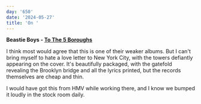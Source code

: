 ```yaml
---
day: '650'
date: '2024-05-27'
title: 'On '
---
```


**Beastie Boys - [To The 5 Boroughs](https://open.spotify.com/album/1yw6pIVYjbf9WoLiPkIPJv?si=HVPtfCd3RASTczeEtgvclg)**

I think most would agree that this is one of their weaker albums. But I can't bring myself to hate a love letter to New York City, with the towers defiantly appearing on the cover. It's beautifully packaged, with the gatefold revealing the Brooklyn bridge and all the lyrics printed, but the records themselves are cheap and thin.

I would have got this from HMV while working there, and I know we bumped it loudly in the stock room daily.
